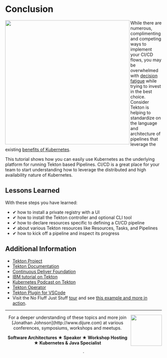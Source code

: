 # Conclusion #

<img align="left" src="/javajon/courses/kubernetes-pipelines/tekton/assets/tekton.png" width="400">

While there are numerous, complimenting and competing ways to implement your CI/CD flows, you may be overwhelmed with [decision fatigue](https://en.wikipedia.org/wiki/Decision_fatigue) while trying to invest in the best choice. Consider Tekton is helping to standardize on the language and architecture of pipelines that leverage the existing [benefits of Kubernetes](https://kubernetes.io/docs/concepts/overview/what-is-kubernetes/#why-you-need-kubernetes-and-what-can-it-do).

This tutorial shows how you can easily use Kubernetes as the underlying platform for running Tekton based Pipelines. CI/CD is a great place for your team to start understanding how to leverage the distributed and high availability nature of Kubernetes.

## Lessons Learned ##

With these steps you have learned:

- &#x2714; how to install a private registry with a UI
- &#x2714; how to install the Tekton controller and optional CLI tool
- &#x2714; how to declare resources specific to defining a CI/CD pipeline
- &#x2714; about various Tekton resources like Resources, Tasks, and Pipelines
- &#x2714; how to kick off a pipeline and inspect its progress

## Additional Information ##

* [Tekton Project](https://tekton.dev)
* [Tekton Documentation](https://github.com/tektoncd/pipeline/tree/master/docs)
* [Continuous Deliver Foundation](https://cd.foundation/)
* [IBM tutorial on Tekton](https://developer.ibm.com/tutorials/deploy-a-hello-world-application-on-kubernetes-using-tekton-pipelines/)
* [Kubernetes Podcast on Tekton](https://kubernetespodcast.com/episode/047-tekton/)
* [Tekton Operator](https://github.com/tektoncd/operator)
* [Tekton Plugin for VSCode](https://github.com/redhat-developer/vscode-tekton)
* Visit the No Fluff Just Stuff [tour](https://nofluffjuststuff.com) and see [this example and more in action](https://www.nofluffjuststuff.com/conference/speaker/jonathan_johnson).

------
<img align="right" src="/javajon/courses/kubernetes-pipelines/tekton/assets/jonathan-johnson.jpg" width="100">
<center>
For a deeper understanding of these topics and more join [Jonathan Johnson](http://www.dijure.com) at various conferences, symposiums, workshops and meetups.
<p>
<b>Software Architectures ★ Speaker ★ Workshop Hosting ★ Kubernetes & Java Specialist</b>
<p><p><p>·
</center>
